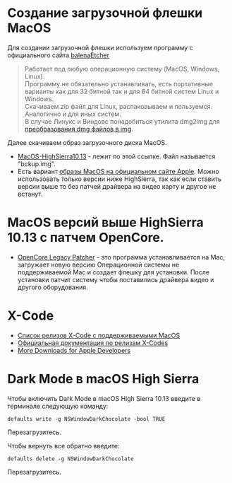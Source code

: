# Создание загрузочной флешки MacOS

Для создании загрузочной флешки используем программу с официального сайта [balenaEtcher](https://etcher.balena.io/)  

> Работает под любую операционную систему (MacOS, Windows, Linux).  
> Программу не обязательно устанавливать, есть портативные варианты как для 32 битной так и для 64 битной систем Linux и Windows.  
> Скачиваем zip файл для Linux, распаковываем и пользуемся.  
> Аналогично и для иных систем.  
> В случае Линукс и Виндовс понадобиться утилита dmg2img для [преобразования dmg файлов в img](https://www.youtube.com/watch?v=4c8o-54jVy8).  

Далее скачиваем образ загрузочного диска MacOS.  
- [MacOS-HighSierra10.13](https://disk.yandex.ru/d/BU9ZvcG5yIbuNQ) - лежит по этой ссылке. Файл называется "bckup.img".
- Есть вариант [образы MacOS на официальном сайте Apple](https://support.apple.com/ru-ru/101578). Можно использовать только версии ниже HighSierra, так как если ставить версии выше то без патчей драйвера на видео карту и другое не встанут.  

# MacOS версий выше HighSierra 10.13 с патчем OpenCore.

- [OpenCore Legacy Patcher](https://github.com/dortania/OpenCore-Legacy-Patcher) - это программа устанавливается на Mac, загружает новую версию Операционной системы не поддерживаемой Mac и создает флешку для установки. После установки патчит систему чтобы поставились драйвера видео и другого оборудования.  

# X-Code
- [Список релизов X-Code с поддерживаемыми MacOS](https://xcodereleases.com/)  
- [Официальная документация по релизам X-Codes](https://developer.apple.com/documentation/xcode-release-notes/xcode-14_2-release-notes)  
- [More Downloads for Apple Developers](https://developer.apple.com/download/all/)

# Dark Mode в macOS High Sierra

Чтобы включить Dark Mode в macOS High Sierra 10.13 введите в терминале следующую команду:  

```
defaults write -g NSWindowDarkChocolate -bool TRUE
```

Перезагрузитесь.  

Чтобы вернуть все обратно введите:  

```
defaults delete -g NSWindowDarkChocolate
```

Перезагрузитесь.  
